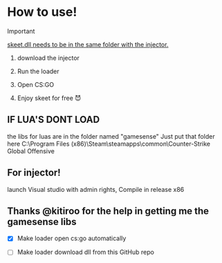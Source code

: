 # How to use!

> [!IMPORTANT]
> <ins>skeet.dll needs to be in the same folder with the injector.</ins>

1. download the injector 

2. Run the loader

3. Open CS:GO

4. Enjoy skeet for free 😈


## IF LUA'S DONT LOAD 
the libs for luas are in the folder named "gamesense" Just put that folder here   C:\Program Files (x86)\Steam\steamapps\common\Counter-Strike Global Offensive

## For injector!

launch Visual studio with admin rights, Compile in release x86

## Thanks @kitiroo for the help in getting me the gamesense libs 

- [X] Make loader open cs:go automatically
- [ ] Make loader download dll from this GitHub repo

